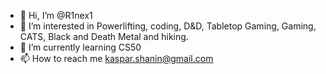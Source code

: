 - 👋 Hi, I’m @R1nex1
- 👀 I’m interested in Powerlifting, coding, D&D, Tabletop Gaming, Gaming, CATS, Black and Death Metal and hiking.
- 🌱 I’m currently learning CS50
- 📫 How to reach me kaspar.shanin@gmail.com

<!---
R1nex1/R1nex1 is a ✨ special ✨ repository because its `README.md` (this file) appears on your GitHub profile.
You can click the Preview link to take a look at your changes.
--->
